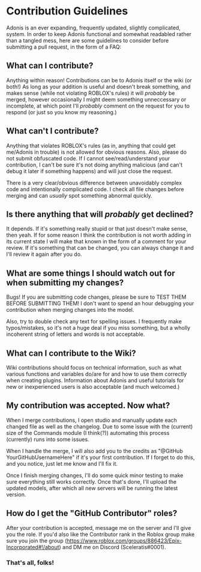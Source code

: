 # Contribution Guidelines
Adonis is an ever expanding, frequently updated, slightly complicated, system. In order to keep Adonis functional and somewhat readabled rather than a tangled mess, here are some guidelines to consider before submitting a pull request, in the form of a FAQ:

## What can I contribute?
Anything within reason! Contributions can be to Adonis itself or the wiki (or both!) As long as your addition is useful and doesn't break something, and makes sense (while not violating ROBLOX's rules) it will *probably* be merged, however occasionally I might deem something unneccessary or incomplete, at which point I'll *probably* comment on the request for you to respond (or just so you know my reasoning.)

## What can't I contribute?
Anything that violates ROBLOX's rules (as in, anything that could get me/Adonis in trouble) is not allowed for obvious reasons. Also, please do not submit obfuscated code. If I cannot see/read/understand your contribution, I can't be sure it's not doing anything malicious (and can't debug it later if something happens) and will just close the request.

There is a very clear/obvious difference between unavoidably complex code and intentionally complicated code. I check all file changes before merging and can *usually* spot something abnormal quickly. 

## Is there anything that will *probably* get declined?
It depends. If it's something really stupid or that just doesn't make sense, then yeah. If for some reason I think the contribution is not worth adding in its current state I will make that known in the form of a comment for your review. If it's something that can be changed, you can always change it and I'll review it again after you do.

## What are some things I should watch out for when submitting my changes?
Bugs! If you are submitting code changes, please be sure to TEST THEM BEFORE SUBMITTING THEM! I don't want to spend an hour debugging your contribution when merging changes into the model. 

Also, try to double check any text for spelling issues. I frequently make typos/mistakes, so it's not a huge deal if you miss something, but a wholly incoherent string of letters and words is not acceptable. 

## What can I contribute to the Wiki?
Wiki contributions should focus on technical information, such as what various functions and variables do/are for and how to use them correctly when creating plugins. Information about Adonis and useful tutorials for new or inexperienced users is also acceptable (and much welcomed.)

## My contribution was accepted. Now what?
When I merge contributions, I open studio and manually update each changed file as well as the changelog. Due to some issue with the (current) size of the Commands module (I think(?)) automating this process (currently) runs into some issues.

When I handle the merge, I will also add you to the credits as "@GitHub YourGitHubUsernameHere" if it's your first contribution. If I forget to do this, and you notice, just let me know and I'll fix it.

Once I finish merging changes, I'll do some quick minor testing to make sure everything still works correctly. Once that's done, I'll upload the updated models, after which all new servers will be running the latest version. 

## How do I get the "GitHub Contributor" roles?
After your contribution is accepted, message me on the server and I'll give you the role. If you'd also like the Contributor rank in the Roblox group make sure you join the group (https://www.roblox.com/groups/886423/Epix-Incorporated#!/about) and DM me on Discord (Sceleratis#0001).


### That's all, folks!

